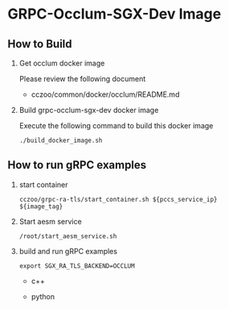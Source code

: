 # GRPC-Occlum-SGX-Dev Image

## How to Build

1. Get occlum docker image

    Please review the following document

    - cczoo/common/docker/occlum/README.md

2. Build grpc-occlum-sgx-dev docker image

    Execute the following command to build this docker image

    ```
    ./build_docker_image.sh
    ```

## How to run gRPC examples

1. start container

    ```
    cczoo/grpc-ra-tls/start_container.sh ${pccs_service_ip} ${image_tag}
    ```

2. Start aesm service

    ```
    /root/start_aesm_service.sh
    ```

3. build and run gRPC examples

    ```
    export SGX_RA_TLS_BACKEND=OCCLUM
    ```

    - c++

        <!-- ${GRAMINEDIR}/CI-Examples/grpc/cpp/ratls/README.md -->

    - python

        <!-- ${GRAMINEDIR}/CI-Examples/grpc/python/ratls/README.md -->

